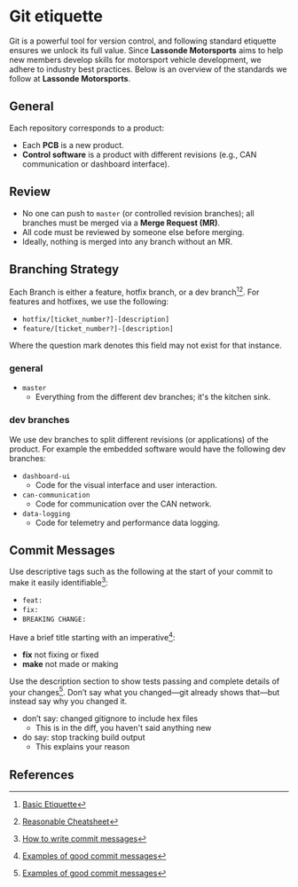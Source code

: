 # Git etiquette
Git is a powerful tool for version control, and following standard etiquette ensures we unlock its full value. Since **Lassonde Motorsports** aims to help new members develop skills for motorsport vehicle development, we adhere to industry best practices. Below is an overview of the standards we follow at **Lassonde Motorsports**.
## General
Each repository corresponds to a product:
- Each **PCB** is a new product.
- **Control software** is a product with different revisions (e.g., CAN communication or dashboard interface).
## Review
- No one can push to `master` (or controlled revision branches); all branches must be merged via a **Merge Request (MR)**.
- All code must be reviewed by someone else before merging.
- Ideally, nothing is merged into any branch without an MR.
## Branching Strategy
Each Branch is either a feature, hotfix branch, or a dev branch[^Milu][^cheat]. For features and hotfixes, we use the following:
- `hotfix/[ticket_number?]-[description]`
- `feature/[ticket_number?]-[description]`

Where the question mark denotes this field may not exist for that instance.
### general
- `master`
	- Everything from the different dev branches; it's the kitchen sink.
### dev branches
We use dev branches to split different revisions (or applications) of the product. For example the embedded software would have the following dev branches:
- `dashboard-ui`
	- Code for the visual interface and user interaction.
- `can-communication`
	- Code for communication over the CAN network.
- `data-logging`
	- Code for telemetry and performance data logging.
## Commit Messages
Use descriptive tags such as the following at the start of your commit to make it easily identifiable[^cc]:
- `feat:`
- `fix:`
- `BREAKING CHANGE:`

Have a brief title starting with an imperative[^libscp]:
- **fix** not fixing or fixed
- **make** not made or making

Use the description section to show tests passing and complete details of your changes[^libscp]. Don’t say what you changed—git already shows that—but instead say why you changed it.
- don’t say: changed gitignore to include hex files
	- This is in the diff, you haven't said anything new
- do say: stop tracking build output
	- This explains your reason

## References
[^Milu]: [Basic Etiquette](https://dev.to/milu_franz/git-explained-proper-team-etiquette-1od)

[^cc]: [How to write commit messages](https://www.conventionalcommits.org/en/v1.0.0/)

[^libscp]: [Examples of good commit messages](https://github.com/libcsp/libcsp/blob/develop/doc/git-commit.md)

[^cheat]: [Reasonable Cheatsheet](https://medium.com/@abhay.pixolo/naming-conventions-for-git-branches-a-cheatsheet-8549feca2534)